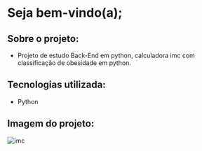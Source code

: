 # Seja bem-vindo(a);

## Sobre o projeto:
- Projeto de estudo Back-End em python, calculadora imc com classificação de obesidade em python.

## Tecnologias utilizada:
- Python 

## Imagem do projeto:

![imc](https://user-images.githubusercontent.com/109250906/226222612-4b57871e-af89-4b48-8df0-7d32fc86e4e5.png)





